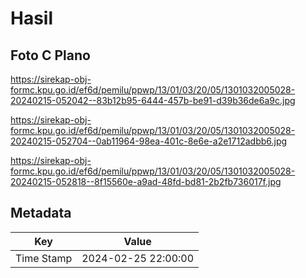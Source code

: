 # Hasil

## Foto C Plano

https://sirekap-obj-formc.kpu.go.id/ef6d/pemilu/ppwp/13/01/03/20/05/1301032005028-20240215-052042--83b12b95-6444-457b-be91-d39b36de6a9c.jpg

https://sirekap-obj-formc.kpu.go.id/ef6d/pemilu/ppwp/13/01/03/20/05/1301032005028-20240215-052704--0ab11964-98ea-401c-8e6e-a2e1712adbb6.jpg

https://sirekap-obj-formc.kpu.go.id/ef6d/pemilu/ppwp/13/01/03/20/05/1301032005028-20240215-052818--8f15560e-a9ad-48fd-bd81-2b2fb736017f.jpg


## Metadata

| Key        | Value               |
| ---------- | ------------------- |
| Time Stamp | 2024-02-25 22:00:00 |



